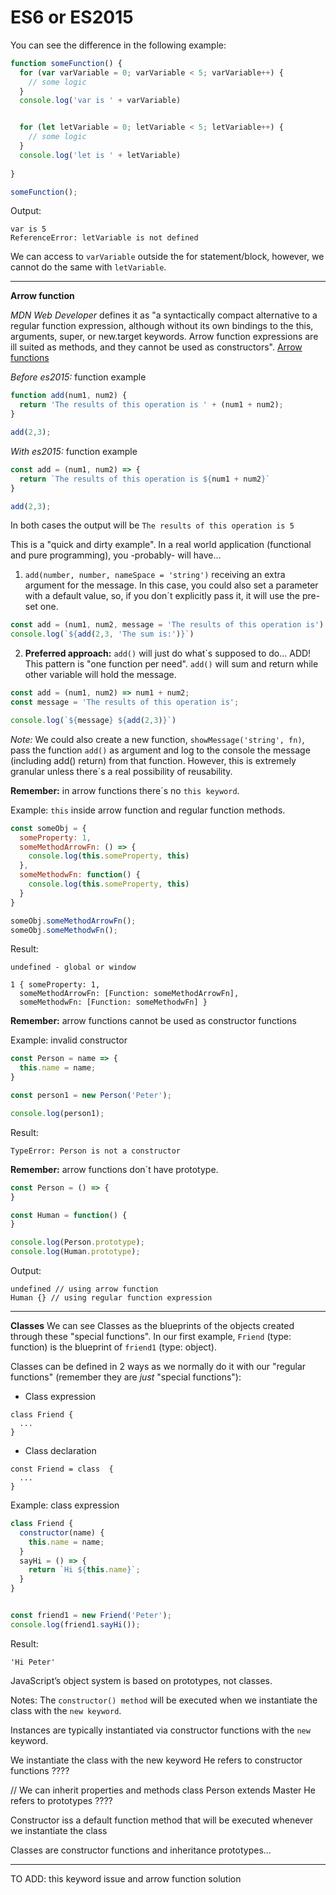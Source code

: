 # ES6 or ES2015

<!-- 
TODO: New things. Quick check. 
-->


<!-- **Declaring variables with let and const**

* For variables that never change use `const` (abbr. *constant*)
* For the rest, use `let`

*Note*: There is a general consensus to avoid `var`. Personally, I think `var` has its own intrinsic value as we will see. Yet, if you are working in a new project (aka, post es2015) or with other developers, my advice is to use `let` as a well-accepted convention.


What's the "main" difference between `let` and `var`...?
`Let` is block scoped while `var` is hoisted, which means that all the declarations are going to be "lifted to" the top of the scope, either a function or the global scope. 

Clear enough...? Maybe not! 
This is an example of how JS hoist variables declared with `var`

```js
name = 'peter';

var name;

console.log(name);
```

What is going on...? When the interpreter finds the code...

1. Creates in the global memory a namespace with the value `name`
2. Assigns `peter` as the value of `name`
3. Looks for the method `.log()` in the object `console`
4. Creates a new `execution context`
5. Creates in the local memory of the execution context a namespace with the value `name`
6. Assigns `peter` as the value of `name`
7. Logs into the console

Yes... All that and more! :)

But the important thing (at least for the moment), is how JS allows you to declare your variable after you initialize it ("just to take care of it later")

Now, if you try the same example replacing `var` with `let` you will receive the following error: `ReferenceError: Cannot access 'name' before initialization`

You have a basic understanding of `hosting`, however, you could be asking yourself... What about `global/function scope` vs. `block scope`.

Example: global and function scope

```js
var globalVariable = 1;

function someFunction() {
  for (var localVariable = 0; localVariable < 5; localVariable++) {
    // some logic
  }
  console.log(`localVariable value is ${localVariable}`);
}

someFunction();

console.log(`globalVariable value is ${globalVariable}`);
```

Output:

```
localVariable value is 5
globalVariable value is 1
```

/////// Hasta aca -->




You can see the difference in the following example:

```javascript
function someFunction() {
  for (var varVariable = 0; varVariable < 5; varVariable++) {
    // some logic
  }
  console.log('var is ' + varVariable)


  for (let letVariable = 0; letVariable < 5; letVariable++) {
    // some logic
  }
  console.log('let is ' + letVariable)
  
}

someFunction();
```

Output:
```
var is 5
ReferenceError: letVariable is not defined
```

We can access to `varVariable` outside the for statement/block, however, we cannot do the same with `letVariable`. 

---

**Arrow function**

*MDN Web Developer* defines it as "a syntactically compact alternative to a regular function expression, although without its own bindings to the this, arguments, super, or new.target keywords. Arrow function expressions are ill suited as methods, and they cannot be used as constructors".
[Arrow functions](https://developer.mozilla.org/en-US/docs/Web/JavaScript/Reference/Functions/Arrow_functions)


*Before es2015:* function example

```javascript
function add(num1, num2) {
  return 'The results of this operation is ' + (num1 + num2);
}

add(2,3);
```

*With es2015:* function example

```javascript
const add = (num1, num2) => {
  return `The results of this operation is ${num1 + num2}`
}

add(2,3);
```
In both cases the output will be `The results of this operation is 5`

This is a "quick and dirty example". In a real world application (functional and pure programming), you -probably- will have...
1. `add(number, number, nameSpace = 'string')` receiving an extra argument for the message. In this case, you could also set a parameter with a default value, so, if you don´t explicitly pass it, it will use the pre-set one.

```javascript
const add = (num1, num2, message = 'The results of this operation is') => `${message} ${num1 + num2}`;
console.log(`${add(2,3, 'The sum is:')}`)
```

2. **Preferred approach:** `add()` will just do what´s supposed to do... ADD! This pattern is "one function per need". `add()` will sum and return while other variable will hold the message. 

```javascript
const add = (num1, num2) => num1 + num2;
const message = 'The results of this operation is';

console.log(`${message} ${add(2,3)}`)
```

*Note:* We could also create a new function, `showMessage('string', fn)`, pass the function `add()` as argument and log to the console the message (including add() return) from that function. However, this is extremely granular unless there´s a real possibility of reusability. 

**Remember:** in arrow functions there´s no `this keyword`.

Example: `this`  inside arrow function and regular function methods.
```javascript
const someObj = {
  someProperty: 1,
  someMethodArrowFn: () => {
    console.log(this.someProperty, this)
  },
  someMethodwFn: function() {
    console.log(this.someProperty, this)
  }
}

someObj.someMethodArrowFn();
someObj.someMethodwFn();
```

Result:

```
undefined - global or window

1 { someProperty: 1,
  someMethodArrowFn: [Function: someMethodArrowFn],
  someMethodwFn: [Function: someMethodwFn] }
```

**Remember:** arrow functions cannot be used as constructor functions

Example: invalid constructor
```javascript
const Person = name => {
  this.name = name;
}

const person1 = new Person('Peter');

console.log(person1);
```

Result: 
```
TypeError: Person is not a constructor
```

**Remember:** arrow functions don´t have prototype.

```javascript
const Person = () => {
}

const Human = function() {
}

console.log(Person.prototype);
console.log(Human.prototype);
```
Output:
```
undefined // using arrow function
Human {} // using regular function expression
```

---

**Classes**
We can see Classes as the blueprints of the objects created through these "special functions".
In our first example, `Friend` (type: function) is the blueprint of `friend1` (type: object).

Classes can be defined in 2 ways as we normally do it with our "regular functions" (remember they are *just* "special functions"):

* Class expression
```
class Friend {
  ...
}
```

* Class declaration
```
const Friend = class  {
  ...
}
```

Example: class expression
```javascript
class Friend {
  constructor(name) {
    this.name = name;
  }
  sayHi = () => {
    return `Hi ${this.name}`;
  }
}


const friend1 = new Friend('Peter');
console.log(friend1.sayHi());
```

Result:
```
'Hi Peter'
```





JavaScript’s object system is based on prototypes, not classes.







Notes:
 The `constructor() method` will be executed when we instantiate the class with the `new keyword`.



Instances are typically instantiated via constructor functions with the `new` keyword.

We instantiate the class with the new keyword
He refers to constructor functions ????

// We can inherit properties and methods   class Person extends Master
He refers to prototypes ????

Constructor iss a default function method that will be executed whenever we instantiate the class

Classes are constructor functions and inheritance prototypes...



---

TO ADD: this keyword issue and arrow function solution
